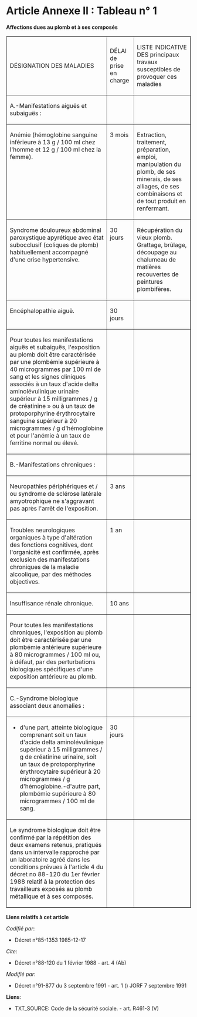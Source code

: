# Article Annexe II : Tableau n° 1

**Affections dues au plomb et à ses composés**

<table align="center" border="1" cellpadding="0" cellspacing="0" width="605">
    <tbody>
      <tr>
        <td>

DÉSIGNATION DES MALADIES 

</td>
        <td>

DÉLAI de prise en charge 

</td>
        <td>

LISTE INDICATIVE DES principaux travaux susceptibles de provoquer ces maladies 

</td>
      </tr>
      <tr>
        <td valign="top">

A.-Manifestations aiguës et subaiguës : 

</td>
        <td valign="top">

</td>
        <td valign="top">
      </td></tr>
      <tr>
        <td valign="top">

Anémie (hémoglobine sanguine inférieure à 13 g / 100 ml chez l'homme et 12 g / 100 ml chez la femme). 

</td>
        <td valign="top">

3 mois 

</td>
        <td valign="top">

Extraction, traitement, préparation, emploi, manipulation du plomb, de ses minerais, de ses alliages, de ses combinaisons et
de tout produit en renfermant. 

</td>
      </tr>
      <tr>
        <td valign="top">

Syndrome douloureux abdominal paroxystique apyrétique avec état subocclusif (coliques de plomb) habituellement accompagné
d'une crise hypertensive. 

</td>
        <td valign="top">

30 jours 

</td>
        <td valign="top">

Récupération du vieux plomb. Grattage, brûlage, découpage au chalumeau de matières recouvertes de peintures plombifères. 

</td>
      </tr>
      <tr>
        <td valign="top">

Encéphalopathie aiguë. 

</td>
        <td valign="top">

30 jours 

</td>
        <td valign="top">
      </td></tr>
      <tr>
        <td valign="top">

Pour toutes les manifestations aiguës et subaiguës, l'exposition au plomb doit être caractérisée par une plombémie supérieure
à 40 microgrammes par 100 ml de sang et les signes cliniques associés à un taux d'acide delta aminolévulinique urinaire
supérieur à 15 milligrammes / g de créatinine » ou à un taux de protoporphyrine érythrocytaire sanguine supérieur à 20
microgrammes / g d'hémoglobine et pour l'anémie à un taux de ferritine normal ou élevé.

</td>
        <td valign="top">

</td>
        <td valign="top">
      </td></tr>
      <tr>
        <td valign="top">

B.-Manifestations chroniques : 

</td>
        <td valign="top">

</td>
        <td valign="top">
      </td></tr>
      <tr>
        <td valign="top">

Neuropathies périphériques et / ou syndrome de sclérose latérale amyotrophique ne s'aggravant pas après l'arrêt de
l'exposition. 

</td>
        <td valign="top">

3 ans 

</td>
        <td valign="top">
      </td></tr>
      <tr>
        <td valign="top">

Troubles neurologiques organiques à type d'altération des fonctions cognitives, dont l'organicité est confirmée, après
exclusion des manifestations chroniques de la maladie alcoolique, par des méthodes objectives. 

</td>
        <td valign="top">

1 an 

</td>
        <td valign="top">
      </td></tr>
      <tr>
        <td valign="top">

Insuffisance rénale chronique. 

</td>
        <td valign="top">

10 ans 

</td>
        <td valign="top">
      </td></tr>
      <tr>
        <td valign="top">

Pour toutes les manifestations chroniques, l'exposition au plomb doit être caractérisée par une plombémie antérieure
supérieure à 80 microgrammes / 100 ml ou, à défaut, par des perturbations biologiques spécifiques d'une exposition antérieure
au plomb.

</td>
        <td valign="top">

</td>
        <td valign="top">
      </td></tr>
      <tr>
        <td valign="top">

C.-Syndrome biologique associant deux anomalies :

</td>
        <td valign="top">

</td>
        <td valign="top">
      </td></tr>
      <tr>
        <td valign="top">

- d'une part, atteinte biologique comprenant soit un taux d'acide delta aminolévulinique supérieur à 15 milligrammes / g de
créatinine urinaire, soit un taux de protoporphyrine érythrocytaire supérieur à 20 microgrammes / g d'hémoglobine.-d'autre
part, plombémie supérieure à 80 microgrammes / 100 ml de sang. 

</td>
        <td valign="top">

30 jours 

</td>
        <td valign="top">
      </td></tr>
      <tr>
        <td valign="top">

Le syndrome biologique doit être confirmé par la répétition des deux examens retenus, pratiqués dans un intervalle rapproché
par un laboratoire agréé dans les conditions prévues à l'article 4 du décret no 88-120 du 1er février 1988 relatif à la
protection des travailleurs exposés au plomb métallique et à ses composés.

</td>
        <td valign="top">

</td>
        <td valign="top">
      </td></tr>
    </tbody>
  </table>

**Liens relatifs à cet article**

_Codifié par_:

  - Décret n°85-1353 1985-12-17

_Cite_:

  - Décret n°88-120 du 1 février 1988 - art. 4 (Ab)

_Modifié par_:

  - Décret n°91-877 du 3 septembre 1991 - art. 1 () JORF 7 septembre 1991

**Liens**:

  - TXT_SOURCE: Code de la sécurité sociale. - art. R461-3 (V)
